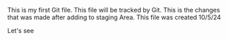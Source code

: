 This is my first Git file.
This file will be tracked by Git.
This is the changes that was made after adding to staging Area.
This file was created 10/5/24


Let's see
